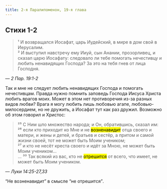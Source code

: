 ```yaml
---
title: 2-я Паралипоменон, 19-я глава
---
```


## Cтихи 1-2

> ¹ И возвращался Иосафат, царь Иудейский, в мире в дом свой в Иерусалим.  
> ² И выступил навстречу ему Ииуй, сын Анании, прозорливец, и сказал царю Иосафату: следовало ли тебе помогать нечестивцу и любить
> ненавидящих Господа? За это на тебя гнев от лица Господня.

— <cite>2&nbsp;Пар.&nbsp;19:1-2</cite>

Так и мне не следует любить ненавидящих Господа и помогать нечестивцам. Правда нужно помнить заповедь Господа Иисуса Христа любить врагов
моих. Может в этом нет противоречия из-за разных видов любви? Врага я могу любить лишь любовью агапе, любовью-милосердием, но не дружить,
а Иосафат тут как раз дружил. Возможно об этом говорил и Христос:

> ²⁵ С Ним шло множество народа; и Он, обратившись, сказал им:  
> ²⁶ если кто приходит ко Мне и не <mark>возненавидит</mark> отца своего и матери, и жены и детей, и братьев и сестёр, а притом и самой жизни своей,
> тот не может быть Моим учеником;  
> ²⁷ и кто не несёт креста своего и идёт за Мною, не может быть Моим учеником...  
> ... ³³ Так всякий из вас, кто не <mark>отрешится</mark> от всего, что имеет, не может быть Моим учеником.

— <cite>Луки&nbsp;14:25-27,33</cite>

<q>Не возненавидит</q> в смысле <q>не отрешится</q>.
